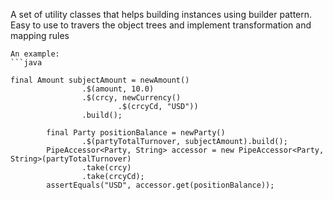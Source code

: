 A set of utility classes that helps building instances using builder pattern.
Easy to use to travers the object trees and implement transformation and mapping rules 



```
An example:
```java

final Amount subjectAmount = newAmount()
                .$(amount, 10.0)
                .$(crcy, newCurrency()
                        .$(crcyCd, "USD"))
                .build();

        final Party positionBalance = newParty()
                .$(partyTotalTurnover, subjectAmount).build();
        PipeAccessor<Party, String> accessor = new PipeAccessor<Party, String>(partyTotalTurnover)
                .take(crcy)
                .take(crcyCd);
        assertEquals("USD", accessor.get(positionBalance));
```